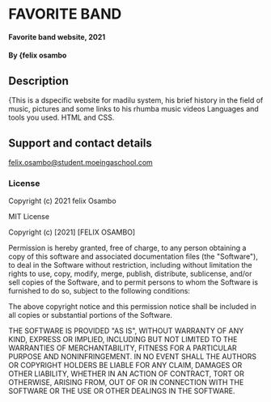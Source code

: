 # FAVORITE BAND
#### Favorite band website, 2021
#### By **{felix osambo**
## Description
{This is a dspecific website for madilu system, his brief history in the field of music, pictures and some links to his rhumba music videos
Languages and tools you used. HTML and CSS.
## Support and contact details
felix.osambo@student.moeingaschool.com 
### License
Copyright (c) 2021 felix Osambo
  

MIT License

Copyright (c) [2021] [FELIX OSAMBO]

Permission is hereby granted, free of charge, to any person obtaining a copy
of this software and associated documentation files (the "Software"), to deal
in the Software without restriction, including without limitation the rights
to use, copy, modify, merge, publish, distribute, sublicense, and/or sell
copies of the Software, and to permit persons to whom the Software is
furnished to do so, subject to the following conditions:

The above copyright notice and this permission notice shall be included in all
copies or substantial portions of the Software.

THE SOFTWARE IS PROVIDED "AS IS", WITHOUT WARRANTY OF ANY KIND, EXPRESS OR
IMPLIED, INCLUDING BUT NOT LIMITED TO THE WARRANTIES OF MERCHANTABILITY,
FITNESS FOR A PARTICULAR PURPOSE AND NONINFRINGEMENT. IN NO EVENT SHALL THE
AUTHORS OR COPYRIGHT HOLDERS BE LIABLE FOR ANY CLAIM, DAMAGES OR OTHER
LIABILITY, WHETHER IN AN ACTION OF CONTRACT, TORT OR OTHERWISE, ARISING FROM,
OUT OF OR IN CONNECTION WITH THE SOFTWARE OR THE USE OR OTHER DEALINGS IN THE
SOFTWARE.
